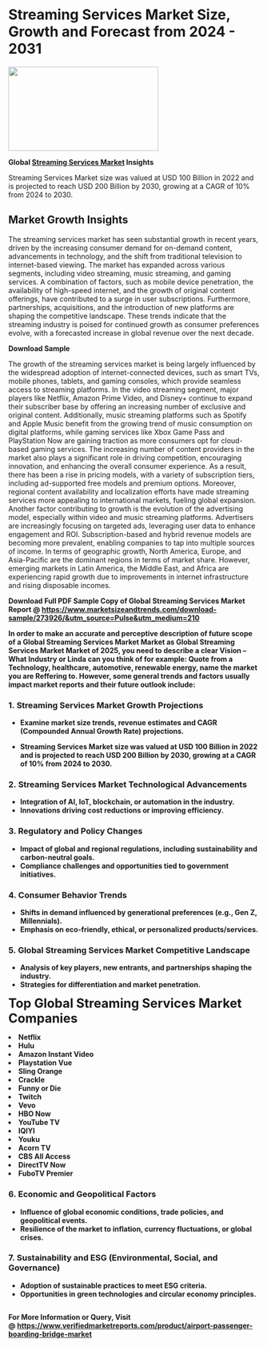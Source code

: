 <H1>Streaming Services Market Size, Growth and Forecast from 2024 - 2031</H1><img class="aligncenter size-medium wp-image-584254" src="https://thirdeyenews.in/wp-content/uploads/2024/09/Global-Market-Research-300x168.jpeg" alt="" width="300" height="168" /><p><strong>Global&nbsp;<a href="https://www.marketsizeandtrends.com/download-sample/273926/&amp;utm_source=Pulse&amp;utm_medium=210">Streaming Services Market</a> Insights</strong></p><p>Streaming Services Market size was valued at USD 100 Billion in 2022 and is projected to reach USD 200 Billion by 2030, growing at a CAGR of 10% from 2024 to 2030.</p><p><h2>Market Growth Insights</h2> <p>The streaming services market has seen substantial growth in recent years, driven by the increasing consumer demand for on-demand content, advancements in technology, and the shift from traditional television to internet-based viewing. The market has expanded across various segments, including video streaming, music streaming, and gaming services. A combination of factors, such as mobile device penetration, the availability of high-speed internet, and the growth of original content offerings, have contributed to a surge in user subscriptions. Furthermore, partnerships, acquisitions, and the introduction of new platforms are shaping the competitive landscape. These trends indicate that the streaming industry is poised for continued growth as consumer preferences evolve, with a forecasted increase in global revenue over the next decade.</p> <p><strong>Download Sample</strong></p> <p>The growth of the streaming services market is being largely influenced by the widespread adoption of internet-connected devices, such as smart TVs, mobile phones, tablets, and gaming consoles, which provide seamless access to streaming platforms. In the video streaming segment, major players like Netflix, Amazon Prime Video, and Disney+ continue to expand their subscriber base by offering an increasing number of exclusive and original content. Additionally, music streaming platforms such as Spotify and Apple Music benefit from the growing trend of music consumption on digital platforms, while gaming services like Xbox Game Pass and PlayStation Now are gaining traction as more consumers opt for cloud-based gaming services. The increasing number of content providers in the market also plays a significant role in driving competition, encouraging innovation, and enhancing the overall consumer experience. As a result, there has been a rise in pricing models, with a variety of subscription tiers, including ad-supported free models and premium options. Moreover, regional content availability and localization efforts have made streaming services more appealing to international markets, fueling global expansion. Another factor contributing to growth is the evolution of the advertising model, especially within video and music streaming platforms. Advertisers are increasingly focusing on targeted ads, leveraging user data to enhance engagement and ROI. Subscription-based and hybrid revenue models are becoming more prevalent, enabling companies to tap into multiple sources of income. In terms of geographic growth, North America, Europe, and Asia-Pacific are the dominant regions in terms of market share. However, emerging markets in Latin America, the Middle East, and Africa are experiencing rapid growth due to improvements in internet infrastructure and rising disposable incomes. <p><strong></p><p><span class=""><strong>Download Full PDF Sample Copy of Global Streaming Services Market Report</strong> @ <a href="https://www.marketsizeandtrends.com/download-sample/273926/&amp;utm_source=Pulse&amp;utm_medium=210" target="_blank">https://www.marketsizeandtrends.com/download-sample/273926/&amp;utm_source=Pulse&amp;utm_medium=210</a></span></p><p>In order to make an accurate and perceptive description of future scope of a Global&nbsp;Streaming Services Market Market as Global&nbsp;Streaming Services Market Market of 2025, you need to describe a clear Vision &ndash; What Industry or Linda can you think of for example: Quote from a Technology, healthcare, automotive, renewable energy, name the market you are Reffering to. However, some general trends and factors usually impact market reports and their future outlook include:</p><h3>1.&nbsp;<strong>Streaming Services Market Growth Projections</strong></h3><ul><li>Examine market size trends, revenue estimates and CAGR (Compounded Annual Growth Rate) projections.</li><li><p>Streaming Services Market size was valued at USD 100 Billion in 2022 and is projected to reach USD 200 Billion by 2030, growing at a CAGR of 10% from 2024 to 2030.</p></li></ul><h3>2.&nbsp;<strong>Streaming Services Market Technological Advancements</strong></h3><ul><li>Integration of AI, IoT, blockchain, or automation in the industry.</li><li>Innovations driving cost reductions or improving efficiency.</li></ul><h3>3.&nbsp;<strong>Regulatory and Policy Changes</strong></h3><ul><li>Impact of global and regional regulations, including sustainability and carbon-neutral goals.</li><li>Compliance challenges and opportunities tied to government initiatives.</li></ul><h3>4.&nbsp;<strong>Consumer Behavior Trends</strong></h3><ul><li>Shifts in demand influenced by generational preferences (e.g., Gen Z, Millennials).</li><li>Emphasis on eco-friendly, ethical, or personalized products/services.</li></ul><h3>5.&nbsp;<strong>Global Streaming Services Market Competitive Landscape</strong></h3><ul><li>Analysis of key players, new entrants, and partnerships shaping the industry.</li><li>Strategies for differentiation and market penetration.</li></ul><p data-pm-slice="1 1 []"><span style="color: inherit; font-family: inherit; font-size: 25px;">Top Global Streaming Services Market Companies</span></p><div class="" data-test-id=""><p><li>Netflix</li><li> Hulu</li><li> Amazon Instant Video</li><li> Playstation Vue</li><li> Sling Orange</li><li> Crackle</li><li> Funny or Die</li><li> Twitch</li><li> Vevo</li><li> HBO Now</li><li> YouTube TV</li><li> IQIYI</li><li> Youku</li><li> Acorn TV</li><li> CBS All Access</li><li> DirectTV Now</li><li> FuboTV Premier</li></p></div><h3>6.&nbsp;<strong>Economic and Geopolitical Factors</strong></h3><ul><li>Influence of global economic conditions, trade policies, and geopolitical events.</li><li>Resilience of the market to inflation, currency fluctuations, or global crises.</li></ul><h3>7.&nbsp;<strong>Sustainability and ESG (Environmental, Social, and Governance)</strong></h3><ul><li>Adoption of sustainable practices to meet ESG criteria.</li><li>Opportunities in green technologies and circular economy principles.</li></ul><h2><strong style="font-size: 14px;">For More Information or Query, Visit @&nbsp;</strong><a style="background-color: #ffffff; font-size: 14px;" href="https://www.marketsizeandtrends.com/report/streaming-services-market/" target="_blank">https://www.verifiedmarketreports.com/product/airport-passenger-boarding-bridge-market</a></h2>
